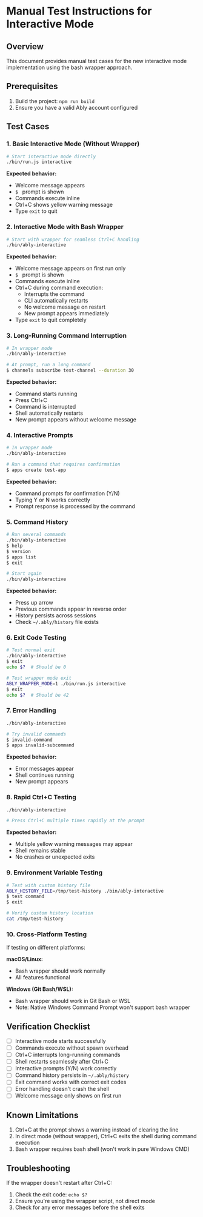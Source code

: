 # Manual Test Instructions for Interactive Mode

## Overview
This document provides manual test cases for the new interactive mode implementation using the bash wrapper approach.

## Prerequisites
1. Build the project: `npm run build`
2. Ensure you have a valid Ably account configured

## Test Cases

### 1. Basic Interactive Mode (Without Wrapper)

```bash
# Start interactive mode directly
./bin/run.js interactive
```

**Expected behavior:**
- Welcome message appears
- `$ ` prompt is shown
- Commands execute inline
- Ctrl+C shows yellow warning message
- Type `exit` to quit

### 2. Interactive Mode with Bash Wrapper

```bash
# Start with wrapper for seamless Ctrl+C handling
./bin/ably-interactive
```

**Expected behavior:**
- Welcome message appears on first run only
- `$ ` prompt is shown
- Commands execute inline
- Ctrl+C during command execution:
  - Interrupts the command
  - CLI automatically restarts
  - No welcome message on restart
  - New prompt appears immediately
- Type `exit` to quit completely

### 3. Long-Running Command Interruption

```bash
# In wrapper mode
./bin/ably-interactive

# At prompt, run a long command
$ channels subscribe test-channel --duration 30
```

**Expected behavior:**
- Command starts running
- Press Ctrl+C
- Command is interrupted
- Shell automatically restarts
- New prompt appears without welcome message

### 4. Interactive Prompts

```bash
# In wrapper mode
./bin/ably-interactive

# Run a command that requires confirmation
$ apps create test-app
```

**Expected behavior:**
- Command prompts for confirmation (Y/N)
- Typing Y or N works correctly
- Prompt response is processed by the command

### 5. Command History

```bash
# Run several commands
./bin/ably-interactive
$ help
$ version
$ apps list
$ exit

# Start again
./bin/ably-interactive
```

**Expected behavior:**
- Press up arrow
- Previous commands appear in reverse order
- History persists across sessions
- Check `~/.ably/history` file exists

### 6. Exit Code Testing

```bash
# Test normal exit
./bin/ably-interactive
$ exit
echo $?  # Should be 0

# Test wrapper mode exit
ABLY_WRAPPER_MODE=1 ./bin/run.js interactive
$ exit
echo $?  # Should be 42
```

### 7. Error Handling

```bash
./bin/ably-interactive

# Try invalid commands
$ invalid-command
$ apps invalid-subcommand
```

**Expected behavior:**
- Error messages appear
- Shell continues running
- New prompt appears

### 8. Rapid Ctrl+C Testing

```bash
./bin/ably-interactive

# Press Ctrl+C multiple times rapidly at the prompt
```

**Expected behavior:**
- Multiple yellow warning messages may appear
- Shell remains stable
- No crashes or unexpected exits

### 9. Environment Variable Testing

```bash
# Test with custom history file
ABLY_HISTORY_FILE=/tmp/test-history ./bin/ably-interactive
$ test command
$ exit

# Verify custom history location
cat /tmp/test-history
```

### 10. Cross-Platform Testing

If testing on different platforms:

**macOS/Linux:**
- Bash wrapper should work normally
- All features functional

**Windows (Git Bash/WSL):**
- Bash wrapper should work in Git Bash or WSL
- Note: Native Windows Command Prompt won't support bash wrapper

## Verification Checklist

- [ ] Interactive mode starts successfully
- [ ] Commands execute without spawn overhead
- [ ] Ctrl+C interrupts long-running commands
- [ ] Shell restarts seamlessly after Ctrl+C
- [ ] Interactive prompts (Y/N) work correctly
- [ ] Command history persists in `~/.ably/history`
- [ ] Exit command works with correct exit codes
- [ ] Error handling doesn't crash the shell
- [ ] Welcome message only shows on first run

## Known Limitations

1. Ctrl+C at the prompt shows a warning instead of clearing the line
2. In direct mode (without wrapper), Ctrl+C exits the shell during command execution
3. Bash wrapper requires bash shell (won't work in pure Windows CMD)

## Troubleshooting

If the wrapper doesn't restart after Ctrl+C:
1. Check the exit code: `echo $?`
2. Ensure you're using the wrapper script, not direct mode
3. Check for any error messages before the shell exits